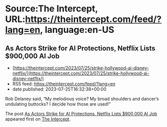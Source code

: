 # Source:The Intercept, URL:https://theintercept.com/feed/?lang=en, language:en-US

## As Actors Strike for AI Protections, Netflix Lists $900,000 AI Job
 - [https://theintercept.com/2023/07/25/strike-hollywood-ai-disney-netflix/](https://theintercept.com/2023/07/25/strike-hollywood-ai-disney-netflix/)
 - RSS feed: https://theintercept.com/feed/?lang=en
 - date published: 2023-07-25T16:32:38+00:00

<p>Rob Delaney said, “My melodious voice? My broad shoulders and dancer’s undulating buttocks? I decide how those are used!”</p>
<p>The post <a href="https://theintercept.com/2023/07/25/strike-hollywood-ai-disney-netflix/" rel="nofollow">As Actors Strike for AI Protections, Netflix Lists $900,000 AI Job</a> appeared first on <a href="https://theintercept.com" rel="nofollow">The Intercept</a>.</p>

